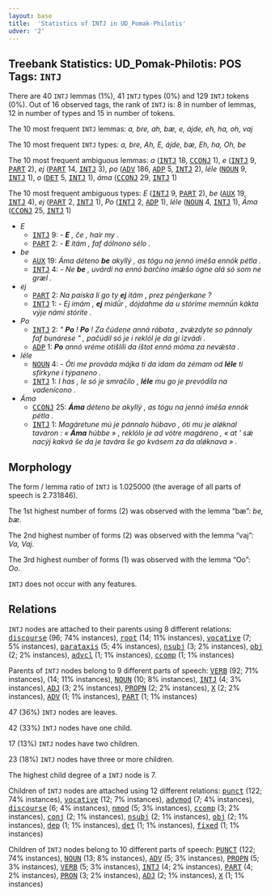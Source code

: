 ```yaml
---
layout: base
title:  'Statistics of INTJ in UD_Pomak-Philotis'
udver: '2'
---
```


## Treebank Statistics: UD_Pomak-Philotis: POS Tags: `INTJ`

There are 40 `INTJ` lemmas (1%), 41 `INTJ` types (0%) and 129 `INTJ` tokens (0%).
Out of 16 observed tags, the rank of `INTJ` is: 8 in number of lemmas, 12 in number of types and 15 in number of tokens.

The 10 most frequent `INTJ` lemmas: <em>a, bre, ah, bæ, e, ájde, eh, ha, oh, vaj</em>

The 10 most frequent `INTJ` types:  <em>a, bre, Ah, E, ájde, bæ, Eh, ha, Oh, be</em>

The 10 most frequent ambiguous lemmas: <em>a</em> (<tt><a href="qpm_philotis-pos-INTJ.html">INTJ</a></tt> 18, <tt><a href="qpm_philotis-pos-CCONJ.html">CCONJ</a></tt> 1), <em>e</em> (<tt><a href="qpm_philotis-pos-INTJ.html">INTJ</a></tt> 9, <tt><a href="qpm_philotis-pos-PART.html">PART</a></tt> 2), <em>ej</em> (<tt><a href="qpm_philotis-pos-PART.html">PART</a></tt> 14, <tt><a href="qpm_philotis-pos-INTJ.html">INTJ</a></tt> 3), <em>po</em> (<tt><a href="qpm_philotis-pos-ADV.html">ADV</a></tt> 186, <tt><a href="qpm_philotis-pos-ADP.html">ADP</a></tt> 5, <tt><a href="qpm_philotis-pos-INTJ.html">INTJ</a></tt> 2), <em>léle</em> (<tt><a href="qpm_philotis-pos-NOUN.html">NOUN</a></tt> 9, <tt><a href="qpm_philotis-pos-INTJ.html">INTJ</a></tt> 1), <em>o</em> (<tt><a href="qpm_philotis-pos-DET.html">DET</a></tt> 5, <tt><a href="qpm_philotis-pos-INTJ.html">INTJ</a></tt> 1), <em>áma</em> (<tt><a href="qpm_philotis-pos-CCONJ.html">CCONJ</a></tt> 29, <tt><a href="qpm_philotis-pos-INTJ.html">INTJ</a></tt> 1)

The 10 most frequent ambiguous types:  <em>E</em> (<tt><a href="qpm_philotis-pos-INTJ.html">INTJ</a></tt> 9, <tt><a href="qpm_philotis-pos-PART.html">PART</a></tt> 2), <em>be</em> (<tt><a href="qpm_philotis-pos-AUX.html">AUX</a></tt> 19, <tt><a href="qpm_philotis-pos-INTJ.html">INTJ</a></tt> 4), <em>ej</em> (<tt><a href="qpm_philotis-pos-PART.html">PART</a></tt> 2, <tt><a href="qpm_philotis-pos-INTJ.html">INTJ</a></tt> 1), <em>Po</em> (<tt><a href="qpm_philotis-pos-INTJ.html">INTJ</a></tt> 2, <tt><a href="qpm_philotis-pos-ADP.html">ADP</a></tt> 1), <em>léle</em> (<tt><a href="qpm_philotis-pos-NOUN.html">NOUN</a></tt> 4, <tt><a href="qpm_philotis-pos-INTJ.html">INTJ</a></tt> 1), <em>Áma</em> (<tt><a href="qpm_philotis-pos-CCONJ.html">CCONJ</a></tt> 25, <tt><a href="qpm_philotis-pos-INTJ.html">INTJ</a></tt> 1)


* <em>E</em>
  * <tt><a href="qpm_philotis-pos-INTJ.html">INTJ</a></tt> 9: <em>- <b>E</b> , če , haír my .</em>
  * <tt><a href="qpm_philotis-pos-PART.html">PART</a></tt> 2: <em>- <b>E</b> itám , faf dólnono sélo .</em>
* <em>be</em>
  * <tt><a href="qpm_philotis-pos-AUX.html">AUX</a></tt> 19: <em>Áma déteno <b>be</b> akyllý , as tógu na jennó iméša ennók pétla .</em>
  * <tt><a href="qpm_philotis-pos-INTJ.html">INTJ</a></tt> 4: <em>- Ne <b>be</b> , uvárdi na ennó barčíno imǽšo ógne alá só som ne græl .</em>
* <em>ej</em>
  * <tt><a href="qpm_philotis-pos-PART.html">PART</a></tt> 2: <em>Na paíska li go ty <b>ej</b> itám , prez pénǧerkane ?</em>
  * <tt><a href="qpm_philotis-pos-INTJ.html">INTJ</a></tt> 1: <em>- Ej imám , <b>ej</b> midǘr , dójdahme da u stórime memnǘn kákta výje námi stórite .</em>
* <em>Po</em>
  * <tt><a href="qpm_philotis-pos-INTJ.html">INTJ</a></tt> 2: <em>" <b>Po</b> ! <b>Po</b> ! Za čúdeņe anná rábata , zvǽzdyte so pánnaly faf bunárese " , pačúdil só je i reklól je da gi izvádi .</em>
  * <tt><a href="qpm_philotis-pos-ADP.html">ADP</a></tt> 1: <em><b>Po</b> annó vréme otišlíli da íštot ennó móma za nevǽsta .</em>
* <em>léle</em>
  * <tt><a href="qpm_philotis-pos-NOUN.html">NOUN</a></tt> 4: <em>- Óti me prováda májka ti da ídam da zémam od <b>léle</b> ti sfírkyne i týpaneno .</em>
  * <tt><a href="qpm_philotis-pos-INTJ.html">INTJ</a></tt> 1: <em>I has , le só je smračílo , <b>léle</b> mu go je prevódila na vadenícono .</em>
* <em>Áma</em>
  * <tt><a href="qpm_philotis-pos-CCONJ.html">CCONJ</a></tt> 25: <em><b>Áma</b> déteno be akyllý , as tógu na jennó iméša ennók pétla .</em>
  * <tt><a href="qpm_philotis-pos-INTJ.html">INTJ</a></tt> 1: <em>Magáretune mú je pánnalo húbavo , óti mu je alǿknal taváron : « <b>Áma</b> húbbe » , reklólo je ad vótre magáreno , « at ' sǽ nacýj kakvá še da je tavára še go kvásem za da alǿknava » .</em>

## Morphology

The form / lemma ratio of `INTJ` is 1.025000 (the average of all parts of speech is 2.731846).

The 1st highest number of forms (2) was observed with the lemma “bæ”: <em>be, bæ</em>.

The 2nd highest number of forms (2) was observed with the lemma “vaj”: <em>Va, Vaj</em>.

The 3rd highest number of forms (1) was observed with the lemma “Oo”: <em>Oo</em>.

`INTJ` does not occur with any features.


## Relations

`INTJ` nodes are attached to their parents using 8 different relations: <tt><a href="qpm_philotis-dep-discourse.html">discourse</a></tt> (96; 74% instances), <tt><a href="qpm_philotis-dep-root.html">root</a></tt> (14; 11% instances), <tt><a href="qpm_philotis-dep-vocative.html">vocative</a></tt> (7; 5% instances), <tt><a href="qpm_philotis-dep-parataxis.html">parataxis</a></tt> (5; 4% instances), <tt><a href="qpm_philotis-dep-nsubj.html">nsubj</a></tt> (3; 2% instances), <tt><a href="qpm_philotis-dep-obj.html">obj</a></tt> (2; 2% instances), <tt><a href="qpm_philotis-dep-advcl.html">advcl</a></tt> (1; 1% instances), <tt><a href="qpm_philotis-dep-ccomp.html">ccomp</a></tt> (1; 1% instances)

Parents of `INTJ` nodes belong to 9 different parts of speech: <tt><a href="qpm_philotis-pos-VERB.html">VERB</a></tt> (92; 71% instances),  (14; 11% instances), <tt><a href="qpm_philotis-pos-NOUN.html">NOUN</a></tt> (10; 8% instances), <tt><a href="qpm_philotis-pos-INTJ.html">INTJ</a></tt> (4; 3% instances), <tt><a href="qpm_philotis-pos-ADJ.html">ADJ</a></tt> (3; 2% instances), <tt><a href="qpm_philotis-pos-PROPN.html">PROPN</a></tt> (2; 2% instances), <tt><a href="qpm_philotis-pos-X.html">X</a></tt> (2; 2% instances), <tt><a href="qpm_philotis-pos-ADV.html">ADV</a></tt> (1; 1% instances), <tt><a href="qpm_philotis-pos-PART.html">PART</a></tt> (1; 1% instances)

47 (36%) `INTJ` nodes are leaves.

42 (33%) `INTJ` nodes have one child.

17 (13%) `INTJ` nodes have two children.

23 (18%) `INTJ` nodes have three or more children.

The highest child degree of a `INTJ` node is 7.

Children of `INTJ` nodes are attached using 12 different relations: <tt><a href="qpm_philotis-dep-punct.html">punct</a></tt> (122; 74% instances), <tt><a href="qpm_philotis-dep-vocative.html">vocative</a></tt> (12; 7% instances), <tt><a href="qpm_philotis-dep-advmod.html">advmod</a></tt> (7; 4% instances), <tt><a href="qpm_philotis-dep-discourse.html">discourse</a></tt> (6; 4% instances), <tt><a href="qpm_philotis-dep-nmod.html">nmod</a></tt> (5; 3% instances), <tt><a href="qpm_philotis-dep-ccomp.html">ccomp</a></tt> (3; 2% instances), <tt><a href="qpm_philotis-dep-conj.html">conj</a></tt> (2; 1% instances), <tt><a href="qpm_philotis-dep-nsubj.html">nsubj</a></tt> (2; 1% instances), <tt><a href="qpm_philotis-dep-obj.html">obj</a></tt> (2; 1% instances), <tt><a href="qpm_philotis-dep-dep.html">dep</a></tt> (1; 1% instances), <tt><a href="qpm_philotis-dep-det.html">det</a></tt> (1; 1% instances), <tt><a href="qpm_philotis-dep-fixed.html">fixed</a></tt> (1; 1% instances)

Children of `INTJ` nodes belong to 10 different parts of speech: <tt><a href="qpm_philotis-pos-PUNCT.html">PUNCT</a></tt> (122; 74% instances), <tt><a href="qpm_philotis-pos-NOUN.html">NOUN</a></tt> (13; 8% instances), <tt><a href="qpm_philotis-pos-ADV.html">ADV</a></tt> (5; 3% instances), <tt><a href="qpm_philotis-pos-PROPN.html">PROPN</a></tt> (5; 3% instances), <tt><a href="qpm_philotis-pos-VERB.html">VERB</a></tt> (5; 3% instances), <tt><a href="qpm_philotis-pos-INTJ.html">INTJ</a></tt> (4; 2% instances), <tt><a href="qpm_philotis-pos-PART.html">PART</a></tt> (4; 2% instances), <tt><a href="qpm_philotis-pos-PRON.html">PRON</a></tt> (3; 2% instances), <tt><a href="qpm_philotis-pos-ADJ.html">ADJ</a></tt> (2; 1% instances), <tt><a href="qpm_philotis-pos-X.html">X</a></tt> (1; 1% instances)

